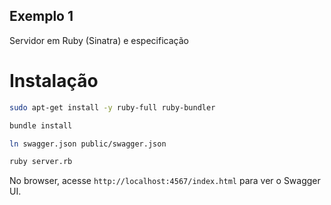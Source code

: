Exemplo 1
---------
Servidor em Ruby (Sinatra) e especificação

# Instalação

```bash
sudo apt-get install -y ruby-full ruby-bundler

bundle install

ln swagger.json public/swagger.json

ruby server.rb
```

No browser, acesse `http://localhost:4567/index.html` para ver o Swagger UI.
